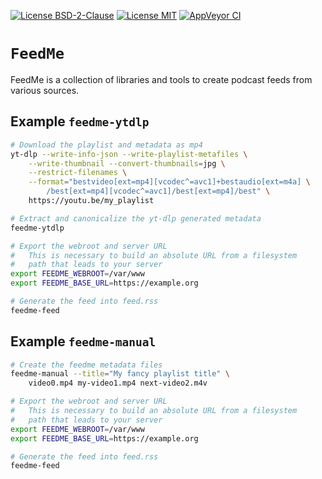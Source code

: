 [![License BSD-2-Clause](https://img.shields.io/badge/License-BSD--2--Clause-blue.svg)](https://opensource.org/licenses/BSD-2-Clause)
[![License MIT](https://img.shields.io/badge/License-MIT-blue.svg)](https://opensource.org/licenses/MIT)
[![AppVeyor CI](https://ci.appveyor.com/api/projects/status/github/KizzyCode/FeedMe-rust?svg=true)](https://ci.appveyor.com/project/KizzyCode/FeedMe-rust)


# `FeedMe`
FeedMe is a collection of libraries and tools to create podcast feeds from various sources.


## Example `feedme-ytdlp`
```sh
# Download the playlist and metadata as mp4
yt-dlp --write-info-json --write-playlist-metafiles \
    --write-thumbnail --convert-thumbnails=jpg \
    --restrict-filenames \
    --format="bestvideo[ext=mp4][vcodec^=avc1]+bestaudio[ext=m4a] \
        /best[ext=mp4][vcodec^=avc1]/best[ext=mp4]/best" \
    https://youtu.be/my_playlist

# Extract and canonicalize the yt-dlp generated metadata
feedme-ytdlp

# Export the webroot and server URL
#   This is necessary to build an absolute URL from a filesystem
#   path that leads to your server
export FEEDME_WEBROOT=/var/www
export FEEDME_BASE_URL=https://example.org

# Generate the feed into feed.rss
feedme-feed
```

## Example `feedme-manual`
```sh
# Create the feedme metadata files
feedme-manual --title="My fancy playlist title" \
    video0.mp4 my-video1.mp4 next-video2.m4v

# Export the webroot and server URL
#   This is necessary to build an absolute URL from a filesystem
#   path that leads to your server
export FEEDME_WEBROOT=/var/www
export FEEDME_BASE_URL=https://example.org

# Generate the feed into feed.rss
feedme-feed
```
